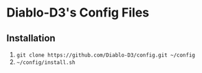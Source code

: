 # Diablo-D3's Config Files

## Installation

1. `git clone https://github.com/Diablo-D3/config.git ~/config`
2. `~/config/install.sh`

